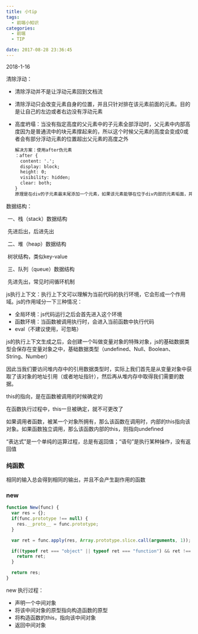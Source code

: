 ```yaml
---
title: 小tip
tags:
  - 前端小知识
categories:
  - 前端
  - TIP

date: 2017-08-28 23:36:45
---
```


2018-1-16

清除浮动：

* 清除浮动并不是让浮动元素回到文档流

* 清除浮动只会改变元素自身的位置，并且只针对排在该元素前面的元素。目的是让自己的左边或者右边没有浮动元素

* 高度坍塌：当没有指定高度的父元素中的子元素全部浮动时，父元素中内部高度因为是普通流中的块元素撑起来的，所以这个时候父元素的高度会变成0或者会有部分浮动元素的位置超出父元素的高度之外

  ``` html
  解决方案：使用after伪元素
  ：after {
  	content: '.';
  	display: block;
  	height: 0;
  	visibility: hidden;
  	clear: both;
  }
  原理是在div的子元素最末尾添加一个元素，如果该元素能够在位于div内部的元素垢面，并且没有浮动，那么最外层div的高度就会重新获取
  ```


数据结构：

​	一、栈（stack）数据结构

​	先进后出，后进先出

​	二、堆（heap）数据结构

​	树状结构，类似key-value

​	三、队列（queue）数据结构

​	先进先出，常见时间循环机制

js执行上下文：执行上下文可以理解为当前代码的执行环境，它会形成一个作用域。js的作用域分一下三种情况：

* 全局环境：js代码运行之后会首先进入这个环境
* 函数环境：当函数被调用执行时，会进入当前函数中执行代码
* eval（不建议使用，可忽略）

js的执行上下文生成之后，会创建一个叫做变量对象的特殊对象，js的基础数据类型会保存在变量对象之中，基础数据类型（undefined、Null、Boolean、String、Number）

因此当我们要访问堆内存中的引用数据类型时，实际上我们首先是从变量对象中获取了该对象的地址引用（或者地址指针），然后再从堆内存中取得我们需要的数据。

this的指向，是在函数被调用的时候确定的

在函数执行过程中，this一旦被确定，就不可更改了

如果调用者函数，被某一个对象所拥有，那么该函数在调用时，内部的this指向该对象。如果函数独立调用，那么该函数内部的this，则指向undefined

“表达式”是一个单纯的运算过程，总是有返回值；“语句”是执行某种操作，没有返回值

### 纯函数

相同的输入总会得到相同的输出，并且不会产生副作用的函数

### new

```javascript
function New(func) {
  var res = {};
  if(func.prototype !== null) {
    res.__proto__ = func.prototype;
  }

  var ret = func.apply(res, Array.prototype.slice.call(arguments, 1));

  if((typeof ret === "object" || typeof ret === "function") && ret !== null) {
    return ret;
  }

  return res;
}
```

new 执行过程：

* 声明一个中间对象
* 将该中间对象的原型指向构造函数的原型
* 将构造函数的this，指向该中间对象
* 返回中间对象



